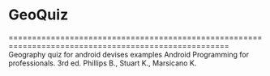 # GeoQuiz
=====================================================================================================
Geography quiz for android devises 
examples Android Programming for professionals. 3rd ed. Phillips B., Stuart K., Marsicano K.
